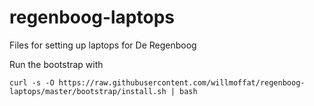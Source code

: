 # regenboog-laptops
Files for setting up laptops for De Regenboog

Run the bootstrap with

```
curl -s -O https://raw.githubusercontent.com/willmoffat/regenboog-laptops/master/bootstrap/install.sh | bash
```
